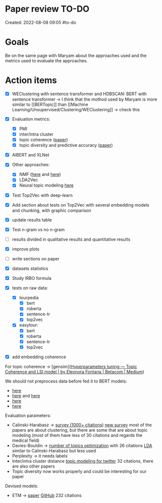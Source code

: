 # Paper review TO-DO
Created: 2022-08-08 09:05
#to-do 

# Goals
Be on the same page with Maryam about the approaches used and the metrics used to evaluate the approaches.

# Action items
- [x] WEClustering with sentence transformer and HDBSCAN: BERT with sentence transformer -> I think that the mothod used by Maryam is more similar to [[BERTopic]] than [[Machine Learning/Unsupervised/Clustering/WEClustering]] -> check this
- [x] Evaluation metrics:
	- [x] PMI
	- [x] inter/intra cluster
	- [x] topic coherence ([paper](https://arxiv.org/pdf/2004.14914.pdf))
	- [x] topic diversity and predictive accuracy ([paper](https://arxiv.org/pdf/2103.00498.pdf))
- [x] AlBERT and XLNet
- [x] Other approaches:
	- [x] NMF ([here](https://towardsdatascience.com/topic-modeling-articles-with-nmf-8c6b2a227a45) and [here](https://medium.com/voice-tech-podcast/topic-modelling-using-nmf-2f510d962b6e))
	- [x] LDA2Vec
	- [x] Neural topic modeling [here](https://aclanthology.org/2021.findings-acl.382.pdf)
- [x] Test Top2Vec with deep-learn
- [x] Add section about tests on Top2Vec with several embedding models and chunking, with graphic comparison
- [x] update results table
- [x] Test n-gram vs no n-gram
- [ ] results divided in qualitative results and quantitative results
- [x] improve plots
- [ ] write sections on paper
- [x] datasets statistics
- [x] Study IRBO formula
- [x] tests on raw data:
	- [x] tourpedia
		- [x] bert
		- [x] roberta
		- [x] sentence-tr
		- [x] top2vec
	- [x] easytour:
		- [x] bert
		- [x] roberta
		- [x] sentence-tr
		- [x] top2vec
- [x] add embedding coherence


For topic coherence -> [gensim]([Hyperparameters tuning — Topic Coherence and LSI model | by Eleonora Fontana | Betacom | Medium](https://medium.com/betacom/hyperparameters-tuning-topic-coherence-and-lsi-model-d31701f8aeec#:~:text=Topic%20Coherence%20in%20Python%20As%20stated%20in%20the,in%20order%20to%20choose%20the%20best%20num_topics%20value.))

We should not preprocess data before fed it to BERT models:
- [here](https://www.researchgate.net/post/Do_you_need_to_preprocess_text_for_BERT)
- [here](https://towardsdatascience.com/part-1-data-cleaning-does-bert-need-clean-data-6a50c9c6e9fd) and [here](https://towardsdatascience.com/does-bert-need-clean-data-part-2-classification-d29adf9f745a)
- [here](https://stackoverflow.com/questions/63979544/using-trained-bert-model-and-data-preprocessing)
- [here](https://stackoverflow.com/questions/62578609/data-preprocessing-for-bert-base-german)


Evaluation parameters:
- Calinski-Harabasz -> [survey (1000+ citations)](https://ieeexplore.ieee.org/abstract/document/1114856?casa_token=mDgHc0AQe6EAAAAA:HH9lYhDeJfcl98aUIB0ZBR0VNOL0NmKTHsGfS4Lq6G2m_F8PrJ6wK4kpJFVhEGaL925A9mE) [new survey](https://www.sciencedirect.com/science/article/abs/pii/S095219762200046X) most of the papers are about clustering, but there are some that are about topic modeling (most of them have less of 30 citations and regards the medical field)
- Davies-Bouldin -> [number of topics optimization](https://www.mdpi.com/2504-4990/1/1/25)  with 26 citations [LDA](https://d1wqtxts1xzle7.cloudfront.net/49319774/FLAIRS09-Millar-with-cover-page-v2.pdf?Expires=1660144734&Signature=Y7S01s0I4TNEm0XPu~YpG~54Ika9Mto9v68~kCVfKU60a2JdijGmTMuCbMvd2lFZMy8sXG4B~klRMsPAn6p-x~yIZ0oNGwbjqx7G8XkOO1xuDh3FHTR7mSFNtWBYawvpYsQ4gh71Qi~ERDRQS6Cl0lLqh~e8Nk3jL7kEEyexXsJkFyH75-dGZC7AHcdJw2RCWX1Ozfh7lAhbYBrA4yOHSWXO0w7icyWPrz5Qkz-t76WwEz7jq-kDqTHeIgrGuPmHHkjILOO4mPFP7OJA3~f9xAAqNvbP2YoYUL02VUpt9-x1eYMBtDe-LWtvt~jpGlG4TM3VyW8DR3bN~LH122o7lw__&Key-Pair-Id=APKAJLOHF5GGSLRBV4ZA) similar to Calinski-Harabasz but less used
- Perplexity -> it needs labels
- Inter/intra cluster distance [topic modeling for twitter](https://www.cs.toronto.edu/~jstolee/projects/topic.pdf) 32 citations, there are also other papers
- Topic diversity now works properly and could be interesting for our paper

Devised models:
- ETM -> [paper](https://direct.mit.edu/tacl/article/doi/10.1162/tacl_a_00325/96463/Topic-Modeling-in-Embedding-Spaces) [GitHub](https://github.com/adjidieng/ETM?utm_source=catalyzex.com)  232 citations